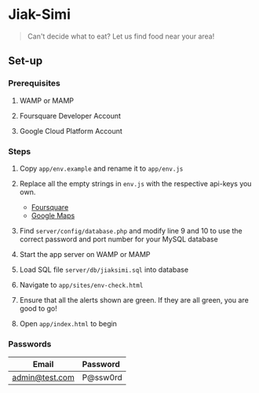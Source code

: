 # Jiak-Simi

> Can't decide what to eat? Let us find food near your area!

## Set-up

### Prerequisites

1. WAMP or MAMP

1. Foursquare Developer Account

1. Google Cloud Platform Account

### Steps

1. Copy `app/env.example` and rename it to `app/env.js`

1. Replace all the empty strings in `env.js` with the respective api-keys you own.
    - [Foursquare](https://developer.foursquare.com)
    - [Google Maps](https://developers.google.com/maps/documentation/javascript/get-api-key)

1. Find `server/config/database.php` and modify line 9 and 10 to use the correct password and port number for your MySQL database

1. Start the app server on WAMP or MAMP

1. Load SQL file `server/db/jiaksimi.sql` into database

1. Navigate to `app/sites/env-check.html`

1. Ensure that all the alerts shown are green. If they are all green, you are good to go!

1. Open `app/index.html` to begin

### Passwords

|Email           |Password|
|:-----------------:|:-------------------|
|admin@test.com     |P@ssw0rd            |

